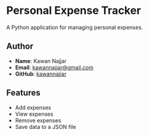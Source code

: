 # Personal Expense Tracker

A Python application for managing personal expenses.

## Author
- **Name**: Kawan Najjar
- **Email**: kawannajjar@gmail.com
- **GitHub**: [kawannajjar](https://github.com/kawannajjar)

## Features
- Add expenses
- View expenses
- Remove expenses
- Save data to a JSON file
